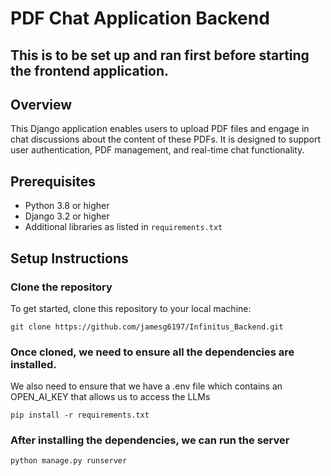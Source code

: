 # PDF Chat Application Backend

## This is to be set up and ran first before starting the frontend application.

## Overview
This Django application enables users to upload PDF files and engage in chat discussions about the content of these PDFs. It is designed to support user authentication, PDF management, and real-time chat functionality.

## Prerequisites
- Python 3.8 or higher
- Django 3.2 or higher
- Additional libraries as listed in `requirements.txt`

## Setup Instructions

### Clone the repository
To get started, clone this repository to your local machine:


```
git clone https://github.com/jamesg6197/Infinitus_Backend.git
```
### Once cloned, we need to ensure all the dependencies are installed.

We also need to ensure that we have a .env file which contains an OPEN_AI_KEY that allows us to access the LLMs

```
pip install -r requirements.txt
```
### After installing the dependencies, we can run the server

```
python manage.py runserver
```
